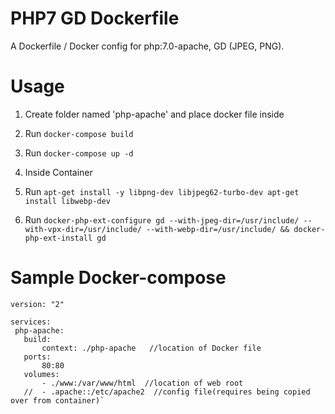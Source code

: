 # PHP7 GD Dockerfile
A Dockerfile / Docker config for php:7.0-apache, GD (JPEG, PNG).


# Usage

1. Create folder named 'php-apache' and place docker file inside

2. Run `docker-compose build`

3. Run `docker-compose up -d`

4. Inside Container  

5. Run `apt-get install -y libpng-dev libjpeg62-turbo-dev apt-get install libwebp-dev`

6. Run `docker-php-ext-configure gd --with-jpeg-dir=/usr/include/ --with-vpx-dir=/usr/include/ --with-webp-dir=/usr/include/ && docker-php-ext-install gd`

# Sample Docker-compose 

    version: "2"
    
    services:
     php-apache:
       build:
           context: ./php-apache   //location of Docker file
       ports:
           80:80
       volumes:
           - ./www:/var/www/html  //location of web root
       //  - .apache::/etc/apache2  //config file(requires being copied over from container)`
